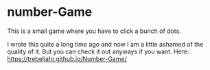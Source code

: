 # number-Game
This is a small game where you have to click a bunch of dots. 

I wrote this quite a long time ago and now I am a little ashamed of the quality of it. But you can check it out anyways if you want. 
Here: https://trebeljahr.github.io/Number-Game/

